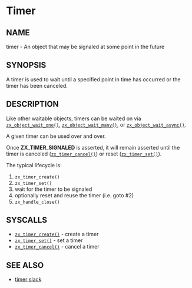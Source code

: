 # Timer

## NAME

timer - An object that may be signaled at some point in the future

## SYNOPSIS

A timer is used to wait until a specified point in time has occurred
or the timer has been canceled.

## DESCRIPTION

Like other waitable objects, timers can be waited on via
[`zx_object_wait_one()`], [`zx_object_wait_many()`], or
[`zx_object_wait_async()`].

A given timer can be used over and over.

Once **ZX_TIMER_SIGNALED** is asserted, it will remain asserted until
the timer is canceled ([`zx_timer_cancel()`]) or reset ([`zx_timer_set()`]).

The typical lifecycle is:

1. `zx_timer_create()`
2. `zx_timer_set()`
3. wait for the timer to be signaled
4. optionally reset and reuse the timer (i.e. goto #2)
5. `zx_handle_close()`

## SYSCALLS

 - [`zx_timer_create()`] - create a timer
 - [`zx_timer_set()`] - set a timer
 - [`zx_timer_cancel()`] - cancel a timer

## SEE ALSO

+ [timer slack](../timer_slack.md)

[`zx_object_wait_one()`]: /docs/reference/syscalls/object_wait_one.md
[`zx_object_wait_many()`]: /docs/reference/syscalls/object_wait_many.md
[`zx_object_wait_async()`]: /docs/reference/syscalls/object_wait_async.md
[`zx_timer_create()`]: /docs/reference/syscalls/timer_create.md
[`zx_timer_set()`]: /docs/reference/syscalls/timer_set.md
[`zx_timer_cancel()`]: /docs/reference/syscalls/timer_cancel.md
